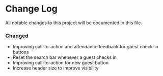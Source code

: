 # Change Log
All notable changes to this project will be documented in this file.

### Changed
- Improving call-to-action and attendance feedback for guest check-in buttons
- Reset the search bar whenever a guest checks in
- Improving call-to-action for new guest button
- Increase header size to improve visibility
